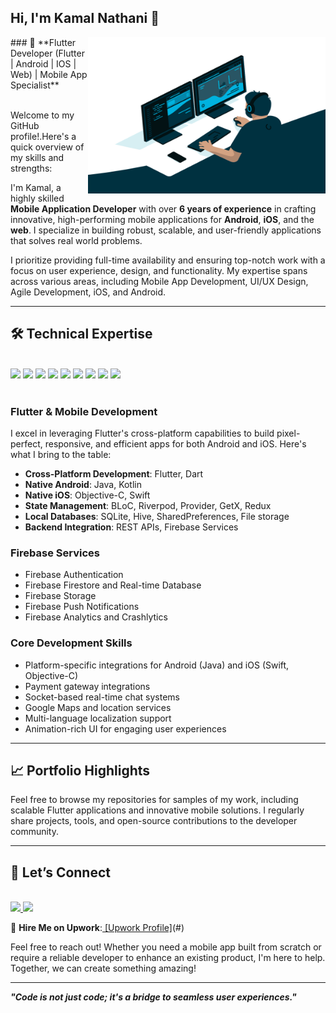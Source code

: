 ## Hi, I'm Kamal Nathani 👋
<img align="right" alt="GIF" src="code.gif" width="380" height="250" />
### 🚀 **Flutter Developer (Flutter | Android | IOS | Web) | Mobile App Specialist**
<br>
<br>

Welcome to my GitHub profile!.Here's a quick overview of my skills and strengths:

I'm Kamal, a highly skilled **Mobile Application Developer** with over **6 years of experience** in crafting innovative, high-performing mobile applications for **Android**, **iOS**, and the **web**. I specialize in building robust, scalable, and user-friendly applications that solves real world problems.

I prioritize providing full-time availability and ensuring top-notch work with a focus on user experience, design, and functionality. My expertise spans across various areas, including Mobile App Development, UI/UX Design, Agile Development, iOS, and Android.

---

## 🛠️ **Technical Expertise**

<br>
<div align="start">
<img src="https://img.shields.io/badge/Flutter-02569B?style=for-the-badge&logo=flutter&logoColor=white" />
<img src="https://img.shields.io/badge/Dart-0175C2?style=for-the-badge&logo=dart&logoColor=white" />
<img src="https://img.shields.io/badge/firebase-ffca28?style=for-the-badge&logo=firebase&logoColor=black" />
<img src="https://img.shields.io/badge/Node.js-339933?style=for-the-badge&logo=nodedotjs&logoColor=white" />    
<img src="https://img.shields.io/badge/Postman-FF6C37?style=for-the-badge&logo=Postman&logoColor=white" />   
<img src="https://img.shields.io/badge/Stripe-626CD9?style=for-the-badge&logo=Stripe&logoColor=white" />
<img src="https://img.shields.io/badge/Android-3DDC84?style=for-the-badge&logo=android&logoColor=white" />
<!--<img src="https://img.shields.io/badge/iOS-000000?style=for-the-badge&logo=ios&logoColor=white" /> --> 
<img src="https://img.shields.io/badge/Git-F05032?style=for-the-badge&logo=git&logoColor=white" />
<img src="https://img.shields.io/badge/Figma-F24E1E?style=for-the-badge&logo=figma&logoColor=white" />
</div>
<br>

### Flutter & Mobile Development
I excel in leveraging Flutter's cross-platform capabilities to build pixel-perfect, responsive, and efficient apps for both Android and iOS. Here's what I bring to the table:

- **Cross-Platform Development**: Flutter, Dart
- **Native Android**: Java, Kotlin
- **Native iOS**: Objective-C, Swift
- **State Management**: BLoC, Riverpod, Provider, GetX, Redux
- **Local Databases**: SQLite, Hive, SharedPreferences, File storage
- **Backend Integration**: REST APIs, Firebase Services

### Firebase Services
- Firebase Authentication
- Firebase Firestore and Real-time Database
- Firebase Storage
- Firebase Push Notifications
- Firebase Analytics and Crashlytics

### Core Development Skills
- Platform-specific integrations for Android (Java) and iOS (Swift, Objective-C)
- Payment gateway integrations
- Socket-based real-time chat systems
- Google Maps and location services
- Multi-language localization support
- Animation-rich UI for engaging user experiences

---

## 📈 **Portfolio Highlights**
Feel free to browse my repositories for samples of my work, including scalable Flutter applications and innovative mobile solutions. I regularly share projects, tools, and open-source contributions to the developer community.

---

## 💌 **Let’s Connect**
<br>

<a href="https://www.linkedin.com/in/kamal-nathani-a51a63182/">
    <img src="https://img.shields.io/badge/linkedin-%230077B5.svg?&style=for-the-badge&logo=linkedin&logoColor=white" />
</a>

<!--<a href="https://wa.me/message/3IVXH7LJFEPTH1">
    <img src="https://img.shields.io/badge/WhatsApp-25D366?style=for-the-badge&logo=whatsapp&logoColor=white" />
</a>-->

<a href="https://www.upwork.com/freelancers/~011f53ed0a655b45a0">
    <img src="https://img.shields.io/badge/UpWork-6FDA44?style=for-the-badge&logo=Upwork&logoColor=white" />
</a>

<!--<a href="https://www.facebook.com/vithani.ravi">
    <img src="https://img.shields.io/badge/Facebook-1877F2?style=for-the-badge&logo=facebook&logoColor=white" />
</a>-->
 <br>


💼 **Hire Me on Upwork**:[ [Upwork Profile]](https://www.upwork.com/freelancers/~011f53ed0a655b45a0)(#)


Feel free to reach out! Whether you need a mobile app built from scratch or require a reliable developer to enhance an existing product, I'm here to help. Together, we can create something amazing!

---

**_"Code is not just code; it's a bridge to seamless user experiences."_**

<!--
**kamal66/kamal66** is a ✨ _special_ ✨ repository because its `README.md` (this file) appears on your GitHub profile.

Here are some ideas to get you started:

- 🔭 I’m currently working on ...
- 🌱 I’m currently learning ...
- 👯 I’m looking to collaborate on ...
- 🤔 I’m looking for help with ...
- 💬 Ask me about ...
- 📫 How to reach me: ...
- 😄 Pronouns: ...
- ⚡ Fun fact: ...
-->
